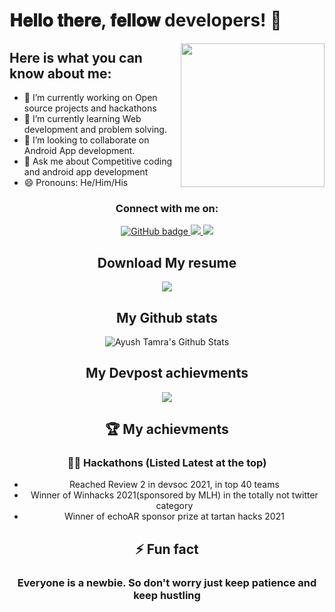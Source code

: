 # 𝐇𝐞𝐥𝐥𝐨 𝐭𝐡𝐞𝐫𝐞, 𝐟𝐞𝐥𝐥𝐨𝐰 developers! 👋
<img align='right' src="https://media.giphy.com/media/M9gbBd9nbDrOTu1Mqx/giphy.gif" width="230">

## Here is what you can know about me:

* 🔭 I’m currently working on Open source projects and hackathons
* 🌱 I’m currently learning Web development and problem solving.
* 👯 I’m looking to collaborate on Android App development.
* 💬 Ask me about Competitive coding and android app development
* 😄 Pronouns: He/Him/His
<h3 align="center">Connect with me on:</h3>
<p align="center">
  <a href="https://github.com/ayushtamra">
    <img src="https://img.shields.io/badge/GitHub-100000?style=for-the-badge&logo=github&logoColor=white" alt="GitHub badge" />
  </a>
  <a href="http://twitter.com/ayush_tamra">
    <img src="https://img.shields.io/badge/Twitter-1DA1F2?style=for-the-badge&logo=twitter&logoColor=white" />
  </a>
  <a href="https://www.linkedin.com/in/ayush-tamra-1058531b2/">
    <img src="https://img.shields.io/badge/LinkedIn-0077B5?style=for-the-badge&logo=linkedin&logoColor=white" />
  </a>
</p>
    
<h2 align="center">Download My resume</h2>
<p align="center">
    <a href="Ayush Tamra Resume.pdf" download="Ayush Tamra Resume">
        <img src="https://img.shields.io/badge/Ayush's-Resume-brightgreen"/>
    </a>
</p>

<h2 align="center">My Github stats</h2>
<p align="center">
    <img src="https://github-readme-stats.vercel.app/api?username=ayushtamra&include_all_commits=true&count_private=true&show_icons=true&line_height=20&title_color=7A7ADB&icon_color=2234AE&text_color=D3D3D3&bg_color=0,000000,130F40" alt="Ayush Tamra's Github Stats">
</p>

<h2 align="center">My Devpost achievments</h2>

<p align="center">
  <img src="https://idemoed.vercel.app/api/wall?username=tamraayush&level=2"/>
</p>

<h2 align="center">🏆 My achievments</h2>
<h3 align="center">👨‍💻 Hackathons (Listed Latest at the top)</h3>
  <ul align="center">
    <li>Reached Review 2 in devsoc 2021, in top 40 teams</li>
    <li>Winner of Winhacks 2021(sponsored by MLH) in the totally not twitter category </li>
    <li>Winner of echoAR sponsor prize at tartan hacks 2021</li>
  </ul>

<h2 align="center"> ⚡ Fun fact </h2>
    
<h3 align="center"> Everyone is a newbie. So don't worry just keep patience and keep hustling</h3>